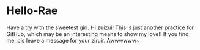 # Hello-Rae
Have a try with the sweetest girl.
Hi zuizui! This is just another practice for GitHub, which may be an interesting means to show my love!!
If you find me, pls leave a message for your ziruir. Awwwwww~
